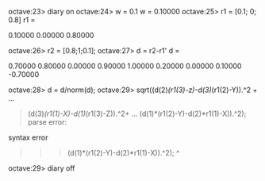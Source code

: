 octave:23> diary on
octave:24> w = 0.1
w =  0.10000
octave:25> r1 = [0.1; 0; 0.8]
r1 =

   0.10000
   0.00000
   0.80000

octave:26> r2 = [0.8;1;0.1];
octave:27> d = r2-r1'
d =

   0.70000   0.80000   0.00000
   0.90000   1.00000   0.20000
   0.00000   0.10000  -0.70000

octave:28> d = d/norm(d);
octave:29> sqrt((d(2)*(r1(3)-z)-d(3)*(r1(2)-Y)).^2 + ...
> (d(3)*(r1(1)-X)-d(1)*(r1(3)-Z)).^2+ ...
> (d(1)*(r1(2)-Y)-d(2)*r1(1)-X)).^2);
parse error:

  syntax error

>>> (d(1)*(r1(2)-Y)-d(2)*r1(1)-X)).^2);
                                     ^

octave:29> diary off
